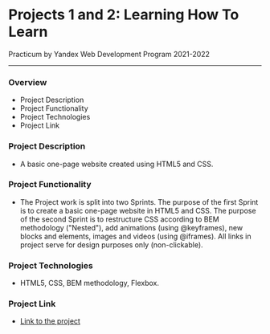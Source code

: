 # Projects 1 and 2: Learning How To Learn

Practicum by Yandex Web Development Program 2021-2022
___

### Overview  
* Project Description  
* Project Functionality 
* Project Technologies
* Project Link  


### __Project Description__

* A basic one-page website created using HTML5 and CSS.

### __Project Functionality__

* The Project work is split into two Sprints. The purpose of the first Sprint is to create a basic one-page website in HTML5 and CSS. The purpose of the second Sprint is to restructure CSS according to BEM methodology ("Nested"), add animations (using @keyframes), new blocks and elements, images and videos (using @iframes). All links in project serve for design purposes only (non-clickable).

### __Project Technologies__

* HTML5, CSS, BEM methodology, Flexbox.

### __Project Link__

* [Link to the project](https://mariakonstantinov.github.io/web_project_1/)


